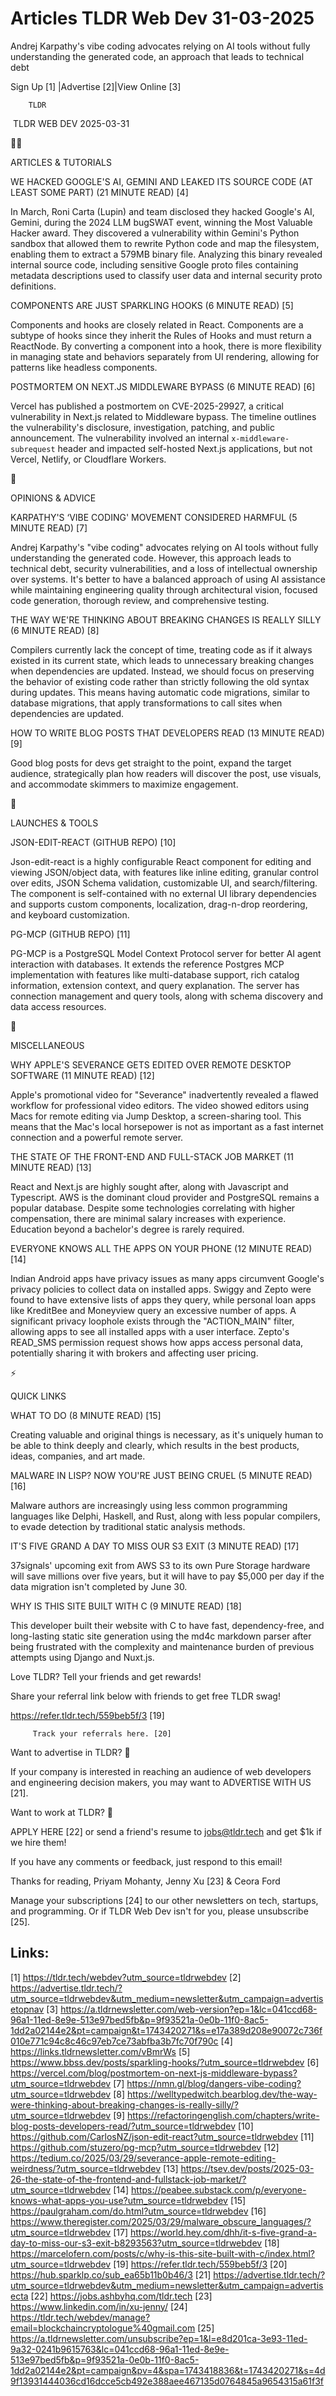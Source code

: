 # Articles TLDR Web Dev 31-03-2025

Andrej Karpathy's vibe coding advocates relying on AI tools without
fully understanding the generated code, an approach that leads to
technical
debt ‌ ‌ ‌ ‌ ‌ ‌ ‌ ‌ ‌ ‌ ‌ ‌ ‌ ‌ ‌ ‌ ‌ ‌ ‌ ‌ ‌ ‌ ‌ ‌ ‌ ‌  ‌ ‌ ‌ ‌ ‌ ‌ ‌ ‌ ‌ ‌ ‌ ‌ ‌ ‌ ‌ ‌ ‌ ‌ ‌ ‌ ‌ ‌ ‌ ‌ ‌ ‌ 


 Sign Up [1] |Advertise [2]|View Online [3] 

		TLDR 

 TLDR WEB DEV 2025-03-31

🧑‍💻 

ARTICLES & TUTORIALS

 WE HACKED GOOGLE'S AI, GEMINI AND LEAKED ITS SOURCE CODE (AT LEAST
SOME PART) (21 MINUTE READ) [4] 

 In March, Roni Carta (Lupin) and team disclosed they hacked Google's
AI, Gemini, during the 2024 LLM bugSWAT event, winning the Most
Valuable Hacker award. They discovered a vulnerability within Gemini's
Python sandbox that allowed them to rewrite Python code and map the
filesystem, enabling them to extract a 579MB binary file. Analyzing
this binary revealed internal source code, including sensitive Google
proto files containing metadata descriptions used to classify user
data and internal security proto definitions. 

 COMPONENTS ARE JUST SPARKLING HOOKS (6 MINUTE READ) [5] 

 Components and hooks are closely related in React. Components are a
subtype of hooks since they inherit the Rules of Hooks and must return
a ReactNode. By converting a component into a hook, there is more
flexibility in managing state and behaviors separately from UI
rendering, allowing for patterns like headless components. 

 POSTMORTEM ON NEXT.JS MIDDLEWARE BYPASS (6 MINUTE READ) [6] 

 Vercel has published a postmortem on CVE-2025-29927, a critical
vulnerability in Next.js related to Middleware bypass. The timeline
outlines the vulnerability's disclosure, investigation, patching, and
public announcement. The vulnerability involved an internal
`x-middleware-subrequest` header and impacted self-hosted Next.js
applications, but not Vercel, Netlify, or Cloudflare Workers. 

🧠 

OPINIONS & ADVICE

 KARPATHY'S ‘VIBE CODING' MOVEMENT CONSIDERED HARMFUL (5 MINUTE
READ) [7] 

 Andrej Karpathy's "vibe coding" advocates relying on AI tools without
fully understanding the generated code. However, this approach leads
to technical debt, security vulnerabilities, and a loss of
intellectual ownership over systems. It's better to have a balanced
approach of using AI assistance while maintaining engineering quality
through architectural vision, focused code generation, thorough
review, and comprehensive testing. 

 THE WAY WE'RE THINKING ABOUT BREAKING CHANGES IS REALLY SILLY (6
MINUTE READ) [8] 

 Compilers currently lack the concept of time, treating code as if it
always existed in its current state, which leads to unnecessary
breaking changes when dependencies are updated. Instead, we should
focus on preserving the behavior of existing code rather than strictly
following the old syntax during updates. This means having automatic
code migrations, similar to database migrations, that apply
transformations to call sites when dependencies are updated. 

 HOW TO WRITE BLOG POSTS THAT DEVELOPERS READ (13 MINUTE READ) [9] 

 Good blog posts for devs get straight to the point, expand the target
audience, strategically plan how readers will discover the post, use
visuals, and accommodate skimmers to maximize engagement. 

🚀 

LAUNCHES & TOOLS

 JSON-EDIT-REACT (GITHUB REPO) [10] 

 Json-edit-react is a highly configurable React component for editing
and viewing JSON/object data, with features like inline editing,
granular control over edits, JSON Schema validation, customizable UI,
and search/filtering. The component is self-contained with no external
UI library dependencies and supports custom components, localization,
drag-n-drop reordering, and keyboard customization. 

 PG-MCP (GITHUB REPO) [11] 

 PG-MCP is a PostgreSQL Model Context Protocol server for better AI
agent interaction with databases. It extends the reference Postgres
MCP implementation with features like multi-database support, rich
catalog information, extension context, and query explanation. The
server has connection management and query tools, along with schema
discovery and data access resources. 

🎁 

MISCELLANEOUS

 WHY APPLE'S SEVERANCE GETS EDITED OVER REMOTE DESKTOP SOFTWARE (11
MINUTE READ) [12] 

 Apple's promotional video for "Severance" inadvertently revealed a
flawed workflow for professional video editors. The video showed
editors using Macs for remote editing via Jump Desktop, a
screen-sharing tool. This means that the Mac's local horsepower is not
as important as a fast internet connection and a powerful remote
server. 

 THE STATE OF THE FRONT-END AND FULL-STACK JOB MARKET (11 MINUTE READ)
[13] 

 React and Next.js are highly sought after, along with Javascript and
Typescript. AWS is the dominant cloud provider and PostgreSQL remains
a popular database. Despite some technologies correlating with higher
compensation, there are minimal salary increases with experience.
Education beyond a bachelor's degree is rarely required. 

 EVERYONE KNOWS ALL THE APPS ON YOUR PHONE (12 MINUTE READ) [14] 

 Indian Android apps have privacy issues as many apps circumvent
Google's privacy policies to collect data on installed apps. Swiggy
and Zepto were found to have extensive lists of apps they query, while
personal loan apps like KreditBee and Moneyview query an excessive
number of apps. A significant privacy loophole exists through the
"ACTION_MAIN" filter, allowing apps to see all installed apps with a
user interface. Zepto's READ_SMS permission request shows how apps
access personal data, potentially sharing it with brokers and
affecting user pricing. 

⚡ 

QUICK LINKS

 WHAT TO DO (8 MINUTE READ) [15] 

 Creating valuable and original things is necessary, as it's uniquely
human to be able to think deeply and clearly, which results in the
best products, ideas, companies, and art made. 

 MALWARE IN LISP? NOW YOU'RE JUST BEING CRUEL (5 MINUTE READ) [16] 

 Malware authors are increasingly using less common programming
languages like Delphi, Haskell, and Rust, along with less popular
compilers, to evade detection by traditional static analysis methods. 

 IT'S FIVE GRAND A DAY TO MISS OUR S3 EXIT (3 MINUTE READ) [17] 

 37signals' upcoming exit from AWS S3 to its own Pure Storage hardware
will save millions over five years, but it will have to pay $5,000 per
day if the data migration isn't completed by June 30. 

 WHY IS THIS SITE BUILT WITH C (9 MINUTE READ) [18] 

 This developer built their website with C to have fast,
dependency-free, and long-lasting static site generation using the
md4c markdown parser after being frustrated with the complexity and
maintenance burden of previous attempts using Django and Nuxt.js. 

Love TLDR? Tell your friends and get rewards!

 Share your referral link below with friends to get free TLDR swag! 

 https://refer.tldr.tech/559beb5f/3 [19] 

		 Track your referrals here. [20] 

Want to advertise in TLDR? 📰

 If your company is interested in reaching an audience of web
developers and engineering decision makers, you may want to ADVERTISE
WITH US [21]. 

Want to work at TLDR? 💼

 APPLY HERE [22] or send a friend's resume to jobs@tldr.tech and get
$1k if we hire them! 

 If you have any comments or feedback, just respond to this email! 

Thanks for reading, 
Priyam Mohanty, Jenny Xu [23] & Ceora Ford 

 Manage your subscriptions [24] to our other newsletters on tech,
startups, and programming. Or if TLDR Web Dev isn't for you, please
unsubscribe [25]. 

 

Links:
------
[1] https://tldr.tech/webdev?utm_source=tldrwebdev
[2] https://advertise.tldr.tech/?utm_source=tldrwebdev&utm_medium=newsletter&utm_campaign=advertisetopnav
[3] https://a.tldrnewsletter.com/web-version?ep=1&lc=041ccd68-96a1-11ed-8e9e-513e97bed5fb&p=9f93521a-0e0b-11f0-8ac5-1dd2a02144e2&pt=campaign&t=1743420271&s=e17a389d208e90072c736f010e771c94c8c46c97eb7ce73abfba3b7fc70f790c
[4] https://links.tldrnewsletter.com/vBmrWs
[5] https://www.bbss.dev/posts/sparkling-hooks/?utm_source=tldrwebdev
[6] https://vercel.com/blog/postmortem-on-next-js-middleware-bypass?utm_source=tldrwebdev
[7] https://nmn.gl/blog/dangers-vibe-coding?utm_source=tldrwebdev
[8] https://welltypedwitch.bearblog.dev/the-way-were-thinking-about-breaking-changes-is-really-silly/?utm_source=tldrwebdev
[9] https://refactoringenglish.com/chapters/write-blog-posts-developers-read/?utm_source=tldrwebdev
[10] https://github.com/CarlosNZ/json-edit-react?utm_source=tldrwebdev
[11] https://github.com/stuzero/pg-mcp?utm_source=tldrwebdev
[12] https://tedium.co/2025/03/29/severance-apple-remote-editing-weirdness/?utm_source=tldrwebdev
[13] https://tsev.dev/posts/2025-03-26-the-state-of-the-frontend-and-fullstack-job-market/?utm_source=tldrwebdev
[14] https://peabee.substack.com/p/everyone-knows-what-apps-you-use?utm_source=tldrwebdev
[15] https://paulgraham.com/do.html?utm_source=tldrwebdev
[16] https://www.theregister.com/2025/03/29/malware_obscure_languages/?utm_source=tldrwebdev
[17] https://world.hey.com/dhh/it-s-five-grand-a-day-to-miss-our-s3-exit-b8293563?utm_source=tldrwebdev
[18] https://marcelofern.com/posts/c/why-is-this-site-built-with-c/index.html?utm_source=tldrwebdev
[19] https://refer.tldr.tech/559beb5f/3
[20] https://hub.sparklp.co/sub_ea65b11b0b46/3
[21] https://advertise.tldr.tech/?utm_source=tldrwebdev&utm_medium=newsletter&utm_campaign=advertisecta
[22] https://jobs.ashbyhq.com/tldr.tech
[23] https://www.linkedin.com/in/xu-jenny/
[24] https://tldr.tech/webdev/manage?email=blockchaincryptologue%40gmail.com
[25] https://a.tldrnewsletter.com/unsubscribe?ep=1&l=e8d201ca-3e93-11ed-9a32-0241b9615763&lc=041ccd68-96a1-11ed-8e9e-513e97bed5fb&p=9f93521a-0e0b-11f0-8ac5-1dd2a02144e2&pt=campaign&pv=4&spa=1743418836&t=1743420271&s=4d9f13931444036cd16dcce5cb492e388aee467135d0764845a9654315a61f3f